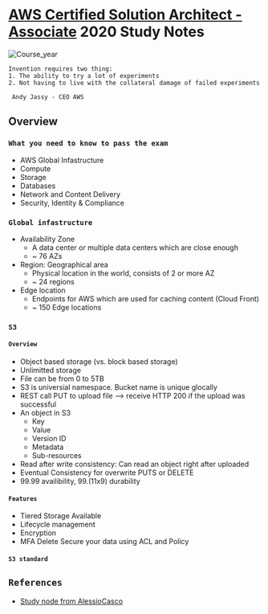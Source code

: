 # [AWS Certified Solution Architect - Associate](https://aws.amazon.com/training/path-architecting/) 2020 Study Notes

![Course_year](https://img.shields.io/badge/Course%20Year-2020-brightgreen.svg)


```
Invention requires two thing:
1. The ability to try a lot of experiments
2. Not having to live with the collateral damage of failed experiments

 Andy Jassy - CEO AWS  
```
## Overview
### `What you need to know to pass the exam`
 * AWS Global Infastructure
 * Compute
 * Storage
 * Databases
 * Network and Content Delivery
 * Security, Identity & Compliance
### `Global infastructure`
* Availability Zone
    * A data center or multiple data centers which are close enough
    * ~ 76 AZs
* Region: Geographical area
    * Physical location in the world, consists of 2 or more AZ
    * ~ 24 regions 
* Edge location 
    * Endpoints for AWS which are used for caching content (Cloud Front)
    * ~ 150 Edge locations

### `S3`
#### `Overview`
* Object based storage (vs. block based storage)
* Unlimitted storage
* File can be from 0 to 5TB
* S3 is universial namespace. Bucket name is unique glocally 
* REST call PUT to upload file --> receive HTTP 200 if the upload was successful
* An object in S3
    * Key
    * Value
    * Version ID
    * Metadata
    * Sub-resources
* Read after write consistency: Can read an object right after uploaded
* Eventual Consistency for overwrite PUTS or DELETE
* 99.99 availibility, 99.(11x9) durability 

#### `Features`
* Tiered Storage Available
* Lifecycle management
* Encryption
* MFA Delete
Secure your data using ACL and Policy

#### `S3 standard`

 
## `References`
* [Study node from AlessioCasco](https://github.com/AlessioCasco/AWS-CSA-2019-study-notes)